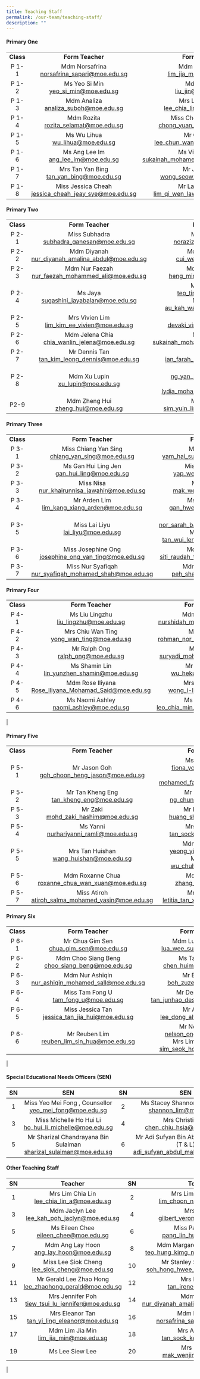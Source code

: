 ```yaml
---
title: Teaching Staff
permalink: /our-team/teaching-staff/
description: ""
---
```

#### Primary One

||||
|:---:|:---:|:---:|
| **Class** | **Form Teacher** | **Form Teacher** |
| P 1-1 | Mdm Norsafrina <br> [norsafrina_sapari@moe.edu.sg](mailto:norsafrina_sapari@moe.edu.sg)  | Mdm Lim Jia Min <br>  [lim_jia_min@moe.edu.sg](mailto:lim_jia_min@moe.edu.sg)  |
| P 1-2 | Ms Yeo Si Min<br>  [yeo_si_min@moe.edu.sg](mailto:yeo_si_min@moe.edu.sg)  | Mdm Liu Jin <br>  [liu_jin@moe.edu.sg](mailto:liu_jin@moe.edu.sg)  |
| P 1-3 |   Mdm Analiza <br> [analiza_suboh@moe.edu.sg](mailto:analiza_suboh@moe.edu.sg)  | Mrs Lim Chia Lin <br> [lee_chia_lin_a@moe.edu.sg](mailto:lee_chia_lin_a@moe.edu.sg)   |
| P 1-4 | Mdm Rozita<br>  [rozita_selamat@moe.edu.sg](mailto:rozita_selamat@moe.edu.sg)  | Miss Chong Yuan Ping <br>[chong_yuan_ping@moe.edu.sg](mailto:chong_yuan_ping@moe.edu.sg)  |
| P 1-5 |   Ms Wu Lihua <br> [wu_lihua@moe.edu.sg](mailto:wu_lihua@moe.edu.sg)  |   Mr Cavin Lee <br> [lee_chun_wan_cavin@moe.edu.sg](mailto:lee_chun_wan_cavin@moe.edu.sg)  |
|  P 1-6  | Ms Ang Lee Im <br> [ang_lee_im@moe.edu.sg](mailto:ang_lee_im@moe.edu.sg)  | Ms Vijayalakshmi <br> [sukainah_mohamed_mohsen@moe.edu.sg](mailto:sukainah_mohamed_mohsen@moe.edu.sg)  |
|  P 1-7  | Mrs Tan Yan Bing <br> [tan_yan_bing@moe.edu.sg](mailto:tan_yan_bing@moe.edu.sg) | Mr Joel Wong <br>[wong_seow_wei@moe.edu.sg](mailto:wong_seow_wei@moe.edu.sg)   |
| P 1-8 | Miss Jessica Cheah <br> [jessica_cheah_jeay_sye@moe.edu.sg](mailto:jessica_cheah_jeay_sye@moe.edu.sg)   | Mr Lawrence Lim  <br> [lim_qi_wen_lawrence@moe.edu.sg](mailto:lim_qi_wen_lawrence@moe.edu.sg)  |



#### Primary Two

||||
|:---:|:---:|:---:|
| **Class** | **Form Teacher** | **Form Teacher** |
| P 2-1 | Miss Subhadra <br> [subhadra_ganesan@moe.edu.sg](mailto:subhadra_ganesan@moe.edu.sg)  | Miss Norazizah <br> [norazizah_ajis@moe.edu.sg](mailto:norazizah_ajis@moe.edu.sg)  |
| P 2-2 | Mdm Diyanah <br> [nur_diyanah_amalina_abdul@moe.edu.sg](mailto:nur_diyanah_amalina_abdul@moe.edu.sg)  | Mdm Cui Wenjuan <br> [cui_wenjuan@moe.edu.sg](mailto:cui_wenjuan@moe.edu.sg)    |
| P 2-3 |   Mdm Nur Faezah <br>  [nur_faezah_mohammed_ali@moe.edu.sg](mailto:nur_faezah_mohammed_ali@moe.edu.sg)  | Mdm Audrey Heng<br> [heng_ming_hwee@moe.edu.sg](mailto:heng_ming_hwee@moe.edu.sg)  |
| P 2-4 | Ms Jaya <br> [sugashini_jayabalan@moe.edu.sg](mailto:sugashini_jayabalan@moe.edu.sg)   | Mr Teo Ting Rui <br>  [teo_ting_rui@moe.edu.sg](mailto:teo_ting_rui@moe.edu.sg) <br>Mr Michael Au <br> [au_kah_wai_michael@moe.edu.sg](mailto:au_kah_wai_michael@moe.edu.sg)  |
| P 2-5 | Mrs Vivien Lim  <br> [lim_kim_ee_vivien@moe.edu.sg](mailto:lim_kim_ee_vivien@moe.edu.sg) | Miss Devaki  <br> [devaki_vindinnada@moe.edu.sg](mailto:liu_lingzhu@moe.edu.sg)  |
| P 2-6  |  Mdm Jelena Chia <br>  [chia_wanlin_jelena@moe.edu.sg](mailto:chia_wanlin_jelena@moe.edu.sg) | Miss Sukainah <br>  [sukainah_mohamed_mohsen@moe.edu.sg](mailto:sukainah_mohamed_mohsen@moe.edu.sg)  |
| P 2-7 | Mr Dennis Tan <br>  [tan_kim_leong_dennis@moe.edu.sg](mailto:tan_kim_leong_dennis@moe.edu.sg)   | Ms Ian Farah  <br> [ian_farah_mohamed@moe.edu.sg](mailto:ian_farah_mohamed@moe.edu.sg)  |
| P 2-8 | Mdm Xu Lupin <br> [xu_lupin@moe.edu.sg](mailto:xu_lupin@moe.edu.sg)   | Ms Jakin Ng  <br> [ng_yan_lin_jakin@moe.edu.sg](mailto:ng_yan_lin_jakin@moe.edu.sg) <br> Mdm Lydia  <br> [lydia_mohamed_yacob@moe.edu.sg](mailto:lydia_mohamed_yacob@moe.edu.sg) |
| P2-9  | Mdm Zheng Hui <br>  [zheng_hui@moe.edu.sg](mailto:zheng_hui@moe.edu.sg) |   Ms Adeline Sim   <br>[sim_yuin_ling_adeline@moe.edu.sg](mailto:sim_yuin_ling_adeline@moe.edu.sg) |


#### Primary Three

||||
|:---:|:---:|:---:|
| **Class** | **Form Teacher** | **Form Teacher** |
| P 3-1  | Miss Chiang Yan Sing <br> [chiang_yan_sing@moe.edu.sg](mailto:chiang_yan_sing@moe.edu.sg)  | Mr Francis Yam <br> [yam_hai_sun_francis@moe.edu.sg](mailto:yam_hai_sun_francis@moe.edu.sg) |
| P 3-2 | Ms Gan Hui Ling Jen <br> [gan_hui_ling@moe.edu.sg](mailto:gan_hui_ling@moe.edu.sg) | Miss Yap Wei Tien <br> [yap_wei_tien@moe.edu.sg](mailto:yap_wei_tien@moe.edu.sg) |
| P 3-3 | Miss Nisa <br> [nur_khairunnisa_jawahir@moe.edu.sg](mailto:nur_khairunnisa_jawahir@moe.edu.sg)   | Mrs Kelly Lim <br>  [mak_wenjing@moe.edu.sg  ](mailto:mak_wenjing@moe.edu.sg  )    |
| P 3-4 | Mr Arden Lim <br> [lim_kang_xiang_arden@moe.edu.sg](mailto:lim_kang_xiang_arden@moe.edu.sg) | Ms Jasmine Gan <br> [gan_hwee_ping@moe.edu.sg](mailto:gan_hwee_ping@moe.edu.sg) |
| P 3-5 | Miss Lai Liyu <br> [lai_liyu@moe.edu.sg](mailto:lai_liyu@moe.edu.sg) | Mdm Sarah<br> [nor_sarah_banu_gulam@moe.edu.sg](mailto:nor_sarah_banu_gulam@moe.edu.sg) <br> Mrs Simon Foo<br> [tan_wui_leng_wendy@moe.edu.sg](mailto:tan_wui_leng_wendy@moe.edu.sg)|
| P 3-6 | Miss Josephine Ong <br> [josephine_ong_yan_ting@moe.edu.sg](mailto:josephine_ong_yan_ting@moe.edu.sg)   | Mdm Siti Raudah <br>  [siti_raudah_fawzi_laza@moe.edu.sg](mailto:siti_raudah_fawzi_laza@moe.edu.sg) |
|P 3-7 | Miss Nur Syafiqah <br> [nur_syafiqah_mohamed_shah@moe.edu.sg](mailto:nur_syafiqah_mohamed_shah@moe.edu.sg)   | Mdm Peh Shay Ling <br>  [peh_shay_ling@moe.edu.sg](mailto:peh_shay_ling@moe.edu.sg) |

#### Primary Four

||||
|:---:|:---:|:---:|
| **Class** | **Form Teacher** | **Form Teacher** |
| P 4-1 | Ms Liu Lingzhu <br> [liu_lingzhu@moe.edu.sg](mailto:liu_lingzhu@moe.edu.sg)  | Mdm Nurshidah  <br>[nurshidah_mokhtar@moe.edu.sg](mailto:nurshidah_mokhtar@moe.edu.sg)  |
| P 4-2 | Mrs Chiu Wan Ting<br> [yong_wan_ting@moe.edu.sg](mailto:yong_wan_ting@moe.edu.sg)  | Mr Rohman <br> [rohman_nor_b_suib@moe.edu.sg](mailto:rohman_nor_b_suib@moe.edu.sg)  |
| P 4-3 |  Mr Ralph Ong <br> [ralph_ong@moe.edu.sg](mailto:ralph_ong@moe.edu.sg)  |  Mr Suryadi <br> [suryadi_mohd_bajuri@moe.edu.](mailto:suryadi_mohd_bajuri@moe.edu.)  |
|  P 4-4 | Ms Shamin Lin <br> [lin_yunzhen_shamin@moe.edu.sg](mailto:lin_yunzhen_shamin@moe.edu.sg) |    Mr Wu Hekun <br> [wu_hekun@moe.edu.sg](mailto:wu_hekun@moe.edu.sg)  |
|  P 4-5  | Mdm Rose Iliyana <br> [Rose_Iliyana_Mohamad_Said@moe.edu.sg](mailto:Rose_Iliyana_Mohamad_Said@moe.edu.sg)  | Mrs Eng I-Ling<br> [wong_i-ling@moe.edu.sg](mailto:wong_i-ling@moe.edu.sg)  |
| P 4-6 | Ms Naomi Ashley <br> [naomi_ashley@moe.edu.sg](mailto:naomi_ashley@moe.edu.sg)  | Ms Evelyn Leo  <br> [leo_chia_min_evelyn@moe.edu.sg](mailto:leo_chia_min_evelyn@moe.edu.sg)  |
|  

#### Primary Five

||||
|:---:|:---:|:---:|
| **Class** | **Form Teacher** | **Form Teacher** |
| P 5-1 | Mr Jason Goh <br>  [goh_choon_heng_jason@moe.edu.sg](mailto:goh_choon_heng_jason@moe.edu.sg)  | Ms Fiona Yoong <br> [fiona_yoong@moe.edu.sg](mailto:fiona_yoong@moe.edu.sg) <br> Mr Faizan <br> [mohamed_faizan_juli@moe.edu.sg](mailto:mohamed_faizan_juli@moe.edu.sg)   |
| P 5-2 | Mr Tan Kheng Eng <br> [tan_kheng_eng@moe.edu.sg](mailto:tan_kheng_eng@moe.edu.sg)  | Mr Ng Chun Hao <br> [ng_chun_hao@moe.edu.sg](mailto:ng_chun_hao@moe.edu.sg)  |
|  P 5-3  | Mr Zaki <br>  [mohd_zaki_hashim@moe.edu.sg](mailto:mohd_zaki_hashim@moe.edu.sg)   | Mr Huang Shihao <br>[huang_shihao@moe.edu.sg](mailto:huang_shihao@moe.edu.sg)   |
|  P 5-4  |   Ms Yanni <br> [nurhariyanni_ramli@moe.edu.sg](mailto:nurhariyanni_ramli@moe.edu.sg)  | Mrs Ashley Mak <br> [tan_sock_kee@moe.edu.sg](mailto:tan_sock_kee@moe.edu.sg)   |
| P 5-5 | Mrs Tan Huishan <br> [wang_huishan@moe.edu.sg](mailto:wang_huishan@moe.edu.sg)   | Mdm Yeong Yimei <br>   [yeong_yi_mei@moe.edu.sg](mailto:yeong_yi_mei@moe.edu.sg) <br> Mr John Wu <br>   [wu_chuheng@moe.edu.sg](mailto:wu_chuheng@moe.edu.sg)   |
| P 5-6 |  Mdm Roxanne Chua <br> [roxanne_chua_wan_xuan@moe.edu.sg](mailto:roxanne_chua_wan_xuan@moe.edu.sg)  | Mdm Zhang Lei <br>  [zhang_lei@moe.edu.sg](mailto:zhang_lei@moe.edu.sg) |
| P 5-7 | Miss Atiroh <br>  [atiroh_salma_mohamed_yasin@moe.edu.sg](mailto:atiroh_salma_mohamed_yasin@moe.edu.sg)  | Mrs Letitia Lim <br> [letitia_tan_xiu_xian@moe.edu.sg](mailto:letitia_tan_xiu_xian@moe.edu.sg)  || 

#### Primary Six

||||
|:---:|:---:|:---:|
| **Class** | **Form Teacher** | **Form Teacher** |
| P 6-1 | Mr Chua Gim Sen <br>  [chua_gim_sen@moe.edu.sg](mailto:chua_gim_sen@moe.edu.sg)  | Mdm Lua Wee Suan <br> [lua_wee_suan@moe.edu.sg](mailto:lua_wee_suan@moe.edu.sg) <br>   |
|  P 6-2  | Mdm Choo Siang Beng <br>  [choo_siang_beng@moe.edu.sg](mailto:choo_siang_beng@moe.edu.sg)   | Ms Tan Hui Min <br> [chen_huimin@moe.edu.sg](mailto:chen_huimin@moe.edu.sg)  |
| P 6-3 | Mdm Nur Ashiqin <br>  [nur_ashiqin_mohamed_sall@moe.edu.sg](mailto:nur_ashiqin_mohamed_sall@moe.edu.sg)  | Mr Boh Zuze<br>[boh_zuze@moe.edu.sg](mailto:boh_zuze@moe.edu.sg)  |
| P 6-4 | Miss Tam Fong U <br> [tam_fong_u@moe.edu.sg](mailto:tam_fong_u@moe.edu.sg)  | Mr Desmond Tan  <br> [tan_junhao_desmond@moe.edu.sg](mailto:tan_junhao_desmond@moe.edu.sg) |
|  P 6-5 | Miss Jessica Tan <br> [jessica_tan_jia_hui@moe.edu.sg](mailto:jessica_tan_jia_hui@moe.edu.sg)   | Mr Alvin Lee <br>  [lee_dong_alvin@moe.edu.sg](mailto:lee_dong_alvin@moe.edu.sg)  |
| P 6-6 |   Mr Reuben Lim <br> [reuben_lim_sin_hua@moe.edu.sg](mailto:reuben_lim_sin_hua@moe.edu.sg)  | Mr Nelson Ong <br>  [nelson_ong@moe.edu.sg](mailto:nelson_ong@moe.edu.sg) <br> Mrs Lim Seok Hong <br>  [sim_seok_hong@moe.edu.sg](mailto:sim_seok_hong@moe.edu.sg) | |
| 

#### Special Educational Needs Officers (SEN)

| SN | SEN  | SN | SEN |
|:---:|:---:|:---:|:---:|
| 1 | Miss Yeo Mei Fong ,  Counsellor <br> [yeo_mei_fong@moe.edu.sg](mailto:yeo_mei_fong@moe.edu.sg) | 2 | Ms Stacey Shannon Lim Pei Fen  <br> [shannon_lim@moe.edu.sg](mailto:shannon_lim@moe.edu.sg)  |
| 3 | Miss Michelle Ho Hui Li <br>   [ho_hui_li_michelle@moe.edu.sg](mailto:ho_hui_li_michelle@moe.edu.sg)  | 4 | Mrs Christine Er  <br> [chen_chiu_hsia@moe.edu.sg](mailto:chen_chiu_hsia@moe.edu.sg)  |
| 5 | Mr Sharizal Chandrayana Bin Sulaiman <br> [sharizal_sulaiman@moe.edu.sg](mailto:sharizal_sulaiman@moe.edu.sg)  | 6 | Mr Adi Sufyan Bin Abdul Malik, AED (T & L) <br>  [adi_sufyan_abdul_malik@moe.edu.sg](mailto:adi_sufyan_abdul_malik@moe.edu.sg) |

#### Other Teaching Staff

| SN | Teacher  | SN  | Teacher |
|:---:|:---:|:---:|:---:|
| 1 | Mrs Lim Chia Lin <br>  [lee_chia_lin_a@moe.edu.sg](mailto:lee_chia_lin_a@moe.edu.sg)  | 2 | Mrs Lim Choon Num <br> [lim_choon_num@moe.edu.sg](mailto:lim_choon_num@moe.edu.sg)  |
|  3 | Mdm Jaclyn Lee <br>  [lee_kah_poh_jaclyn@moe.edu.sg](mailto:lee_kah_poh_jaclyn@moe.edu.sg)   |  4 | Mrs Gilbert <br> [gilbert_veronica@moe.edu.sg](mailto:gilbert_veronica@moe.edu.sg)  |
| 5 | Ms Eileen Chee <br> [eileen_chee@moe.edu.sg](mailto:eileen_chee@moe.edu.sg)  | 6 | Miss Pang Lin Hua <br> [pang_lin_hua@moe.edu.sg](mailto:pang_lin_hua@moe.edu.sg)  |
| 7 | Mdm Ang Lay Hoon <br> [ang_lay_hoon@moe.edu.sg](mailto:ang_lay_hoon@moe.edu.sg)   |  8 |  Mdm Margaret Teo Hung Kimg <br> [teo_hung_kimg_margaret@moe.edu.sg](mailto:teo_hung_kimg_margaret@moe.edu.sg)  |
| 9  | Miss Lee Siok Cheng <br> [lee_siok_cheng@moe.edu.sg](mailto:lee_siok_cheng@moe.edu.sg)  |  10 | Mr Stanley Soh Hong Hwee <br> [soh_hong_hwee_stanley@moe.edu.sg](mailto:soh_hong_hwee_stanley@moe.edu.sg)   |
| 11  | Mr Gerald Lee Zhao Hong <br> [lee_zhaohong_gerald@moe.edu.sg](mailto:lee_zhaohong_gerald@moe.edu.sg)  | 12 | Mrs Irene Tan <br>  [tan_irene@moe.edu.sg](mailto:tan_irene@moe.edu.sg) |
| 13 | Mrs Jennifer Poh <br> [tiew_tsui_lu_jennifer@moe.edu.sg](mailto:tiew_tsui_lu_jennifer@moe.edu.sg)  | 14  | Mdm Diyanah <br> [nur_diyanah_amalina_abdul@moe.edu.sg](mailto:nur_diyanah_amalina_abdul@moe.edu.sg)  |
|  15 | Mrs Eleanor Tan <br> [tan_yi_ling_eleanor@moe.edu.sg](mailto:tan_yi_ling_eleanor@moe.edu.sg)  |  16 | Mdm Norsafrina <br> [norsafrina_sapari@moe.edu.sg](mailto:norsafrina_sapari@moe.edu.sg) |
|  17 | Mdm Lim Jia Min <br> [lim_jia_min@moe.edu.sg](mailto:lim_jia_min@moe.edu.sg) |  18 | Mrs Ashley Mak <br> [tan_sock_kee@moe.edu.sg](mailto:tan_sock_kee@moe.edu.sg)   |
|  19  | Ms Lee Siew Lee   |  20 | Mrs Kelly Lim <br> [mak_wenjing@moe.edu.sg](mailto:mak_wenjing@moe.edu.sg)   |
|